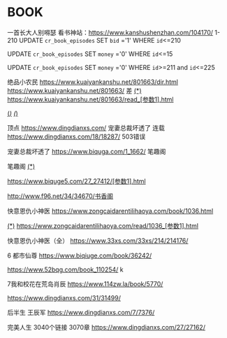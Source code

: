 # BOOK
一首长大人别嘚瑟  看书神站：https://www.kanshushenzhan.com/104170/
1-210
UPDATE `cr_book_episodes` SET `bid` ='1' WHERE `id`<=210

UPDATE `cr_book_episodes` SET `money` ='0' WHERE `id`<=15

UPDATE `cr_book_episodes` SET `money` ='0' WHERE `id`>=211 and `id`<=225

绝品小农民
https://www.kuaiyankanshu.net/801663/dir.html
https://www.kuaiyankanshu.net/801663/ 差
<a href="/801663/read_[参数].html" title="(*)" target="_blank">(*)</a>
https://www.kuaiyankanshu.net/801663/read_[参数1].html



<a href="https://www.biquge5.com/27_27412/&#10;[参数].html">(*)</a>
<a href="https://www.biquge5.com/27_27412/[参数1].html">(*)</a>

顶点
https://www.dingdianxs.com/
宠妻总裁坏透了 连载
https://www.dingdianxs.com/18/18287/  503错误


宠妻总裁坏透了
https://www.biquga.com/1_1662/ 笔趣阁

笔趣阁
<a href="https://www.biquge5.com/27_27412/
[参数].html">(*)</a>

https://www.biquge5.com/27_27412/[参数1].html

http://www.f96.net/34/34670/书香阁

快意恩仇小神医
https://www.zongcaidarentilihaoya.com/book/1036.html

<a href="/read/1036_[参数].html" rel="nofollow">(*)</a>
https://www.zongcaidarentilihaoya.com/read/1036_[参数1].html
<ul class="list-group list-charts">
  </ul>

快意恩仇小神医（全）
https://www.33xs.com/33xs/214/214176/

6 都市仙尊
https://www.biqiuge.com/book/36242/

https://www.52bqg.com/book_110254/   k

7我和校花在荒岛肖辰
https://www.114zw.la/book/5770/

https://www.dingdianxs.com/31/31499/

后半生  王辰军
https://www.dingdianxs.com/7/7376/ 

完美人生 3040个链接 3070章
https://www.dingdianxs.com/27/27162/





